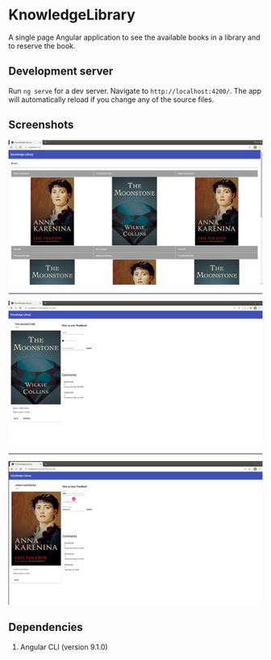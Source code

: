 # KnowledgeLibrary

A single page Angular application to see the available books in a library and to reserve the book.

## Development server

Run `ng serve` for a dev server. Navigate to `http://localhost:4200/`. The app will automatically reload if you change any of the source files.

## Screenshots

!["Home Page"](docs/HomePage.png "Home Page")

---

!["Home Page"](docs/ReserveBookIfAvailable.png "ReserveBookIfAvailable")

---

!["Book Detail Page"](docs/BookDetails.png "Book Detail Page")

## Dependencies

1. Angular CLI (version 9.1.0)
